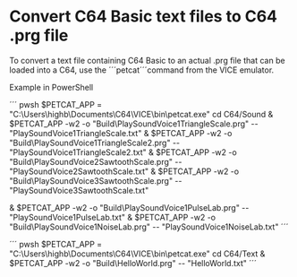 # Convert C64 Basic text files to C64 .prg file
To convert a text file containing C64 Basic to an actual .prg file that can be loaded into a C64, use the ´´´petcat´´´command from the VICE emulator.

Example in PowerShell

´´´ pwsh
$PETCAT_APP = "C:\Users\highb\Documents\C64\VICE\bin\petcat.exe"
cd C64/Sound
& $PETCAT_APP -w2 -o "Build\PlaySoundVoice1TriangleScale.prg" -- "PlaySoundVoice1TriangleScale.txt"
& $PETCAT_APP -w2 -o "Build\PlaySoundVoice1TriangleScale2.prg" -- "PlaySoundVoice1TriangleScale2.txt"
& $PETCAT_APP -w2 -o "Build\PlaySoundVoice2SawtoothScale.prg" -- "PlaySoundVoice2SawtoothScale.txt"
& $PETCAT_APP -w2 -o "Build\PlaySoundVoice3SawtoothScale.prg" -- "PlaySoundVoice3SawtoothScale.txt"

& $PETCAT_APP -w2 -o "Build\PlaySoundVoice1PulseLab.prg" -- "PlaySoundVoice1PulseLab.txt"
& $PETCAT_APP -w2 -o "Build\PlaySoundVoice1NoiseLab.prg" -- "PlaySoundVoice1NoiseLab.txt"
´´´

´´´ pwsh
$PETCAT_APP = "C:\Users\highb\Documents\C64\VICE\bin\petcat.exe"
cd C64/Text
& $PETCAT_APP -w2 -o "Build\HelloWorld.prg" -- "HelloWorld.txt"
´´´

